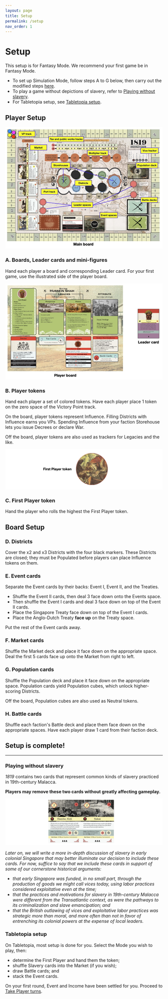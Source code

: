 ```yaml
---
layout: page
title: Setup
permalink: /setup
nav_order: 1
---
```

# Setup

This setup is for Fantasy Mode. We recommend your first game be in Fantasy Mode.

- To set up Simulation Mode, follow steps A to G below, then carry out the modified steps [here](simulation-mode#setup-changes).
- To play a game without depictions of slavery, refer to [Playing without slavery](#playing-without-slavery).
- For Tabletopia setup, see [Tabletopia setup](#tabletopia-setup).

## Player Setup

![Main Board setup](img/1_setup_main_board.jpg)

### A. Boards, Leader cards and mini-figures

Hand each player a board and corresponding Leader card. For your first game, use the illustrated side of the player board.

<!-- Players on the same faction sit beside each other. -->
<!-- Leader spaces give players Leader Actions that reflect their priorities for the round. -->

<!-- ### B. Legacy and Attribute tiles -->
<!-- Legacies are the achievements your character wants history to remember them for, while Attributes allow them to bend the rules *(ever so slightly)* in their favor. -->
<!-- 
For your first game, use the Legacies and Attributes printed on the player boards. Put the Legacy and Attribute tiles away.

Otherwise, have each player draw 3 Legacy tiles at random, keep 2, and discard the other. Also have each player draw 1 Attribute tile at random. Put the rest of the tiles away. -->

![Player Board setup](img/1_setup_player_board.jpg)

### B. Player tokens

Hand each player a set of colored tokens. Have each player place 1 token on the zero space of the Victory Point track.

On the board, player tokens represent Influence. Filling Districts with Influence earns you VPs. Spending Influence from your faction Storehouse lets you issue Decrees or declare War.

Off the board, player tokens are also used as trackers for Legacies and the like.

![First Player token](img/1_setup_fp_token.jpg)

### C. First Player token

Hand the player who rolls the highest the First Player token.

## Board Setup

### D. Districts

Cover the x2 and x3 Districts with the four black markers. These Districts are closed; they must be Populated before players can place Influence tokens on them.

<!-- Cover the Leader space marked with &#9733;&#9733; with the corresponding black marker. This Leader space is closed; eleven Ships must enter the Port before it opens. -->

<!-- > *3-player game: the solo player only covers their x3 District.* -->
<!-- ## Card Setup -->

### E. Event cards

Separate the Event cards by their backs: Event I, Event II, and the Treaties.

- Shuffle the Event II cards, then deal 3 face down onto the Events space.
- Then shuffle the Event I cards and deal 3 face down on top of the Event II cards.
- Place the Singapore Treaty face down on top of the Event I cards.
- Place the Anglo-Dutch Treaty **face up** on the Treaty space.

Put the rest of the Event cards away.

### F. Market cards

Shuffle the Market deck and place it face down on the appropriate space. Deal the first 5 cards face up onto the Market from right to left.

### G. Population cards

Shuffle the Population deck and place it face down on the appropriate space. Population cards yield Population cubes, which unlock higher-scoring Districts.

Off the board, Population cubes are also used as Neutral tokens.

<!-- 
represent the various social groups who migrated---voluntarily or otherwise---into Singapore.
 -->

### H. Battle cards

Shuffle each faction's Battle deck and place them face down on the appropriate spaces. Have each player draw 1 card from their faction deck.

<!-- 
> *3-player game: the solo player draws 3 Battle cards and keeps 2.*
 -->

## Setup is complete!

***

### Playing without slavery
*1819* contains two cards that represent common kinds of slavery practiced in 19th-century Malacca.

**Players may remove these two cards without greatly affecting gameplay.**

![Slavery cards](img/1_setup_slavery_cards.jpg)

*Later on, we will write a more in-depth discussion of slavery in early colonial Singapore that may better illuminate our decision to include these cards. For now, suffice to say that we include these cards in support of some of our cornerstone historical arguments:*
- *that early Singapore was funded, in no small part, through the production of goods we might call vices today, using labor practices considered exploitative even at the time;*
- *that the practices and motivations for slavery in 19th-century Malacca were different from the Transatlantic context, as were the pathways to its criminalization and slave emancipation; and*
- *that the British outlawing of vices and exploitative labor practices was strategic more than moral, and more often than not in favor of entrenching its colonial powers at the expense of local leaders.*

### Tabletopia setup
On Tabletopia, most setup is done for you. Select the Mode you wish to play, then:
- determine the First Player and hand them the token;
- shuffle Slavery cards into the Market (if you wish);
- draw Battle cards; and
- stack the Event cards.

On your first round, Event and Income have been settled for you. Proceed to [Take Player turns](sequence-of-play#3-take-player-turns).